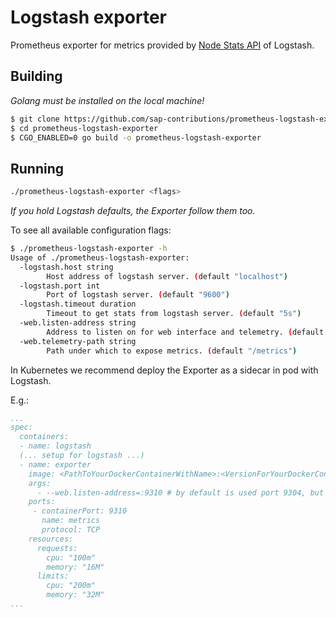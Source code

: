 # Logstash exporter

Prometheus exporter for metrics provided by [Node Stats API](https://www.elastic.co/guide/en/logstash/current/monitoring-logstash.html) of Logstash.

## Building

*Golang must be installed on the local machine!*

```bash
$ git clone https://github.com/sap-contributions/prometheus-logstash-exporter.git
$ cd prometheus-logstash-exporter
$ CGO_ENABLED=0 go build -o prometheus-logstash-exporter
```

## Running

```bash
./prometheus-logstash-exporter <flags>
```

*If you hold Logstash defaults, the Exporter follow them too.*

To see all available configuration flags:

```bash
$ ./prometheus-logstash-exporter -h
Usage of ./prometheus-logstash-exporter:
  -logstash.host string
        Host address of logstash server. (default "localhost")
  -logstash.port int
        Port of logstash server. (default "9600")
  -logstash.timeout duration
        Timeout to get stats from logstash server. (default "5s")
  -web.listen-address string
        Address to listen on for web interface and telemetry. (default ":9304")
  -web.telemetry-path string
        Path under which to expose metrics. (default "/metrics")
```

In Kubernetes we recommend deploy the Exporter as a sidecar in pod with Logstash.

E.g.:
```yaml
...
spec:
  containers:
  - name: logstash
  (... setup for logstash ...)
  - name: exporter
    image: <PathToYourDockerContainerWithName>:<VersionForYourDockerContainer>
    args:
      - --web.listen-address=:9310 # by default is used port 9304, but feel free adapt this setting
    ports:
     - containerPort: 9310
       name: metrics
       protocol: TCP
    resources:
      requests:
        cpu: "100m"
        memory: "16M"
      limits:
        cpu: "200m"
        memory: "32M"
...
```
